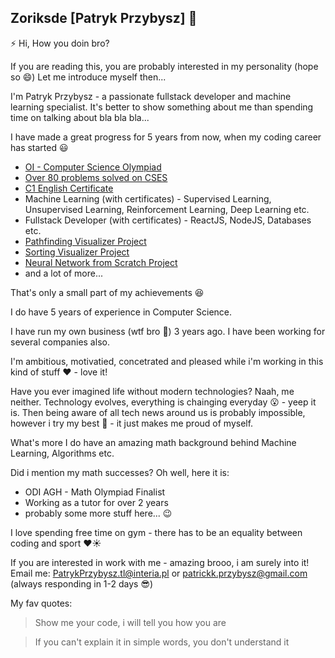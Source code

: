 ## Zoriksde [Patryk Przybysz] 👋

⚡ Hi, How you doin bro?

If you are reading this, you are probably interested in my personality (hope so 😄)
Let me introduce myself then...

I'm Patryk Przybysz - a passionate fullstack developer and machine learning specialist. It's better to show something about me than spending time on talking
about bla bla bla...

I have made a great progress for 5 years from now, when my coding career has started 😃

* [OI - Computer Science Olympiad](https://www.oi.edu.pl/l/28oi_1etap_wyniki/)
* [Over 80 problems solved on CSES](https://cses.fi/problemset/)
* [C1 English Certificate](https://thepoint.pl/)
* Machine Learning (with certificates) - Supervised Learning, Unsupervised Learning, Reinforcement Learning, Deep Learning etc.
* Fullstack Developer (with certificates) - ReactJS, NodeJS, Databases etc.
* [Pathfinding Visualizer Project](https://react-pathfinding.vercel.app/)
* [Sorting Visualizer Project](https://react-sorting.vercel.app/)
* [Neural Network from Scratch Project](https://github.com/Zoriksde/python-neural-network)
* and a lot of more...

That's only a small part of my achievements 😆

I do have 5 years of experience in Computer Science. 

I have run my own business (wtf bro 😤) 3 years ago. I have been working for several companies also. 

I'm ambitious, motivatied, concetrated and pleased while i'm working in this kind of stuff ❤️ - love it!

Have you ever imagined life without modern technologies? Naah, me neither. Technology evolves, everything is chainging everyday 😮 - yeep it is.
Then being aware of all tech news around us is probably impossible, however i try my best 💪 - it just makes me proud of myself.

What's more I do have an amazing math background behind Machine Learning, Algorithms etc. 

Did i mention my math successes? Oh well, here it is:
* ODI AGH - Math Olympiad Finalist
* Working as a tutor for over 2 years
* probably some more stuff here... 😉

I love spending free time on gym - there has to be an equality between coding and sport ❤️☀️ 

If you are interested in work with me - amazing brooo, i am surely into it!
Email me: PatrykPrzybysz.tl@interia.pl or patrickk.przybysz@gmail.com (always responding in 1-2 days 😎)

My fav quotes:
> Show me your code, i will tell you how you are

> If you can't explain it in simple words, you don't understand it


<!--
**Zoriksde/Zoriksde** is a ✨ _special_ ✨ repository because its `README.md` (this file) appears on your GitHub profile.

Here are some ideas to get you started:

- 🔭 I’m currently working on ...
- 🌱 I’m currently learning ...
- 👯 I’m looking to collaborate on ...
- 🤔 I’m looking for help with ...
- 💬 Ask me about ...
- 📫 How to reach me: ...
- 😄 Pronouns: ...
- ⚡ Fun fact: ...
-->
